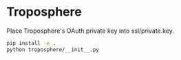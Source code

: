 Troposphere
===========

Place Troposphere's OAuth private key into ssl/private.key.

```bash
pip install -e .
python troposphere/__init__.py
```
